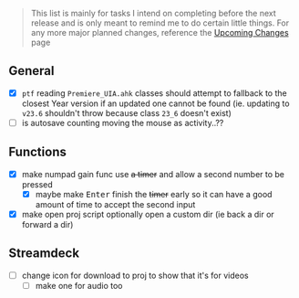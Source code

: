 > This list is mainly for tasks I intend on completing before the next release and is only meant to remind me to do certain little things. For any more major planned changes, reference the [Upcoming Changes](https://github.com/users/Tomshiii/projects/1) page

## General
- [x] `ptf` reading `Premiere_UIA.ahk` classes should attempt to fallback to the closest Year version if an updated one cannot be found (ie. updating to `v23.6` shouldn't throw because class `23_6` doesn't exist)
- [ ] is autosave counting moving the mouse as activity..??

## Functions
- [x] make numpad gain func use ~~a timer~~ and allow a second number to be pressed
    - [x] maybe make <kbd>Enter</kbd> finish the ~~timer~~ early so it can have a good amount of time to accept the second input
- [x] make open proj script optionally open a custom dir (ie back a dir or forward a dir)

## Streamdeck
- [ ] change icon for download to proj to show that it's for videos
    - [ ] make one for audio too